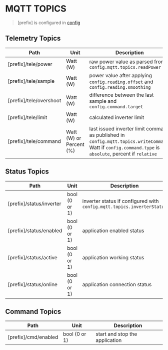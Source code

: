 # MQTT TOPICS

> [prefix] is configured in [config](./Config.md#meta-properties)

## Telemetry Topics

| Path                     | Unit                            | Description
|---                       | ---                             | ---
| [prefix]/tele/power      | Watt (W)                        | raw power value as parsed from `config.mqtt.topics.readPower`
| [prefix]/tele/sample     | Watt (W)                        | power value after applying `config.reading.offset` and `config.reading.smoothing`
| [prefix]/tele/overshoot  | Watt (W)                        | difference between the last sample and `config.command.target`
| [prefix]/tele/limit      | Watt (W)                        | calculated inverter limit
| [prefix]/tele/command    | Watt (W) or Percent (%)         | last issued inverter limit command as published in `config.mqtt.topics.writeCommand`. Watt if `config.command.type` is `absolute`, percent if `relative`

## Status Topics

| Path                     | Unit             | Description
|---                       | ---              | ---
| [prefix]/status/inverter | bool (0 or 1)    | inverter status if configured with `config.mqtt.topics.inverterStatus`
| [prefix]/status/enabled  | bool (0 or 1)    | application enabled status
| [prefix]/status/active   | bool (0 or 1)    | application working status
| [prefix]/status/online   | bool (0 or 1)    | application connection status

## Command Topics

| Path                     | Unit             | Description
|---                       | ---              | ---
| [prefix]/cmd/enabled     | bool (0 or 1)    | start and stop the application

